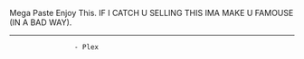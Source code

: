 Mega Paste Enjoy This.
IF I CATCH U SELLING THIS IMA MAKE U FAMOUSE (IN A BAD WAY).
________________________
                    - Plex
